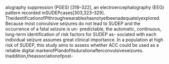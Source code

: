 alography suppression (PGES) [318–322], an electroencephalography (EEG) pattern recorded
inSUDEPcases[303,323–329].
TheidentificationofPIthroughwearableshasnotyetbeenadequatelyexplored. Because
most convulsive seizures do not lead to SUDEP and the occurrence of a fatal seizure is un-
predictable, the automatic, continuous, long-term identification of risk factors for SUDEP as-
sociated with each individual seizure assumes great clinical importance. In a population at
high risk of SUDEP, this study aims to assess whether ACC could be used as a reliable digital
markerofPIandofitsdurationafterconvulsiveseizures. Inaddition,theassociationofpost-